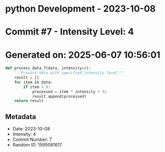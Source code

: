 ﻿# python Development - 2023-10-08
# Commit #7 - Intensity Level: 4
# Generated on: 2025-06-07 10:56:01
```python
def process_data_7(data, intensity=4):
    '''Process data with specified intensity level'''
    result = []
    for item in data:
        if item > 0:
            processed = item * intensity + 52
            result.append(processed)
    return result
```
## Metadata
- Date: 2023-10-08
- Intensity: 4
- Commit Number: 7
- Random ID: 1595081617
